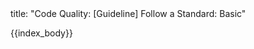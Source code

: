 <frontmatter>
title: "Code Quality: [Guideline] Follow a Standard: Basic"
</frontmatter>

{{index_body}}
